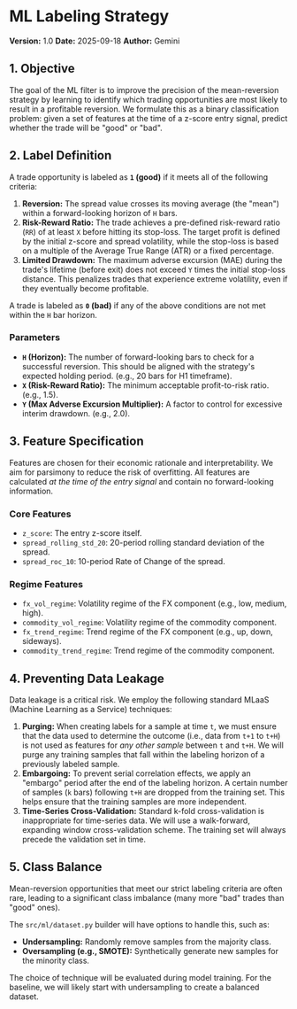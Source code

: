 # ML Labeling Strategy

**Version:** 1.0
**Date:** 2025-09-18
**Author:** Gemini

## 1. Objective

The goal of the ML filter is to improve the precision of the mean-reversion strategy by learning to identify which trading opportunities are most likely to result in a profitable reversion. We formulate this as a binary classification problem: given a set of features at the time of a z-score entry signal, predict whether the trade will be "good" or "bad".

## 2. Label Definition

A trade opportunity is labeled as **`1` (good)** if it meets all of the following criteria:

1.  **Reversion:** The spread value crosses its moving average (the "mean") within a forward-looking horizon of `H` bars.
2.  **Risk-Reward Ratio:** The trade achieves a pre-defined risk-reward ratio (`RR`) of at least `X` before hitting its stop-loss. The target profit is defined by the initial z-score and spread volatility, while the stop-loss is based on a multiple of the Average True Range (ATR) or a fixed percentage.
3.  **Limited Drawdown:** The maximum adverse excursion (MAE) during the trade's lifetime (before exit) does not exceed `Y` times the initial stop-loss distance. This penalizes trades that experience extreme volatility, even if they eventually become profitable.

A trade is labeled as **`0` (bad)** if any of the above conditions are not met within the `H` bar horizon.

### Parameters

*   **`H` (Horizon):** The number of forward-looking bars to check for a successful reversion. This should be aligned with the strategy's expected holding period. (e.g., 20 bars for H1 timeframe).
*   **`X` (Risk-Reward Ratio):** The minimum acceptable profit-to-risk ratio. (e.g., 1.5).
*   **`Y` (Max Adverse Excursion Multiplier):** A factor to control for excessive interim drawdown. (e.g., 2.0).

## 3. Feature Specification

Features are chosen for their economic rationale and interpretability. We aim for parsimony to reduce the risk of overfitting. All features are calculated *at the time of the entry signal* and contain no forward-looking information.

### Core Features
*   `z_score`: The entry z-score itself.
*   `spread_rolling_std_20`: 20-period rolling standard deviation of the spread.
*   `spread_roc_10`: 10-period Rate of Change of the spread.

### Regime Features
*   `fx_vol_regime`: Volatility regime of the FX component (e.g., low, medium, high).
*   `commodity_vol_regime`: Volatility regime of the commodity component.
*   `fx_trend_regime`: Trend regime of the FX component (e.g., up, down, sideways).
*   `commodity_trend_regime`: Trend regime of the commodity component.

## 4. Preventing Data Leakage

Data leakage is a critical risk. We employ the following standard MLaaS (Machine Learning as a Service) techniques:

1.  **Purging:** When creating labels for a sample at time `t`, we must ensure that the data used to determine the outcome (i.e., data from `t+1` to `t+H`) is not used as features for *any other sample* between `t` and `t+H`. We will purge any training samples that fall within the labeling horizon of a previously labeled sample.
2.  **Embargoing:** To prevent serial correlation effects, we apply an "embargo" period after the end of the labeling horizon. A certain number of samples (`k` bars) following `t+H` are dropped from the training set. This helps ensure that the training samples are more independent.
3.  **Time-Series Cross-Validation:** Standard k-fold cross-validation is inappropriate for time-series data. We will use a walk-forward, expanding window cross-validation scheme. The training set will always precede the validation set in time.

## 5. Class Balance

Mean-reversion opportunities that meet our strict labeling criteria are often rare, leading to a significant class imbalance (many more "bad" trades than "good" ones).

The `src/ml/dataset.py` builder will have options to handle this, such as:
*   **Undersampling:** Randomly remove samples from the majority class.
*   **Oversampling (e.g., SMOTE):** Synthetically generate new samples for the minority class.

The choice of technique will be evaluated during model training. For the baseline, we will likely start with undersampling to create a balanced dataset.
